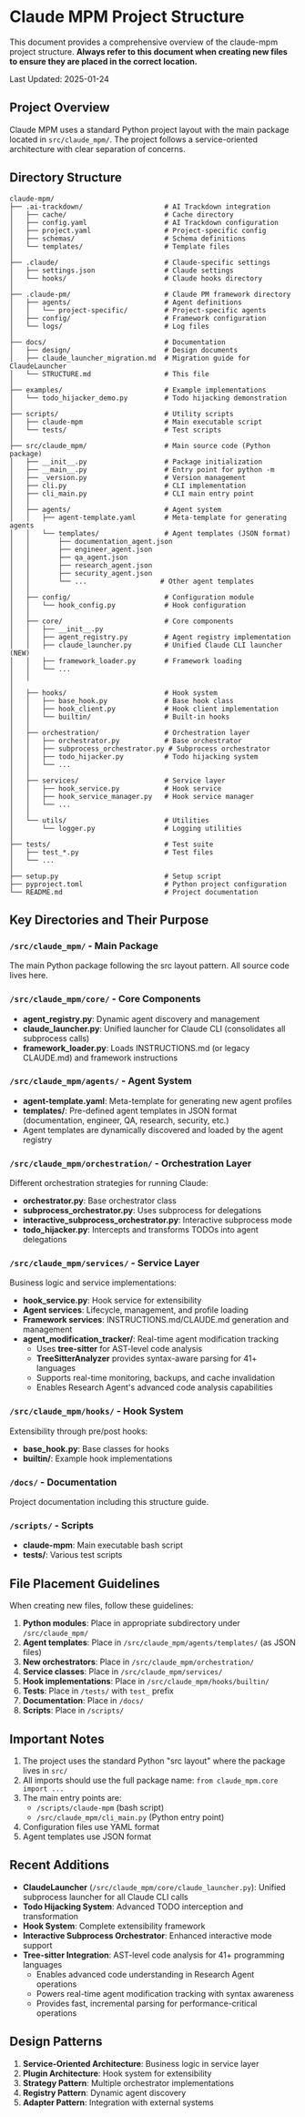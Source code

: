 # Claude MPM Project Structure

This document provides a comprehensive overview of the claude-mpm project structure. **Always refer to this document when creating new files to ensure they are placed in the correct location.**

Last Updated: 2025-01-24

## Project Overview

Claude MPM uses a standard Python project layout with the main package located in `src/claude_mpm/`. The project follows a service-oriented architecture with clear separation of concerns.

## Directory Structure

```
claude-mpm/
├── .ai-trackdown/                    # AI Trackdown integration
│   ├── cache/                        # Cache directory
│   ├── config.yaml                   # AI Trackdown configuration
│   ├── project.yaml                  # Project-specific config
│   ├── schemas/                      # Schema definitions
│   └── templates/                    # Template files
│
├── .claude/                          # Claude-specific settings
│   ├── settings.json                 # Claude settings
│   └── hooks/                        # Claude hooks directory
│
├── .claude-pm/                       # Claude PM framework directory
│   ├── agents/                       # Agent definitions
│   │   └── project-specific/         # Project-specific agents
│   ├── config/                       # Framework configuration
│   └── logs/                         # Log files
│
├── docs/                             # Documentation
│   ├── design/                       # Design documents
│   ├── claude_launcher_migration.md  # Migration guide for ClaudeLauncher
│   └── STRUCTURE.md                  # This file
│
├── examples/                         # Example implementations
│   └── todo_hijacker_demo.py         # Todo hijacking demonstration
│
├── scripts/                          # Utility scripts
│   ├── claude-mpm                    # Main executable script
│   └── tests/                        # Test scripts
│
├── src/claude_mpm/                   # Main source code (Python package)
│   ├── __init__.py                   # Package initialization
│   ├── __main__.py                   # Entry point for python -m
│   ├── _version.py                   # Version management
│   ├── cli.py                        # CLI implementation
│   ├── cli_main.py                   # CLI main entry point
│   │
│   ├── agents/                       # Agent system
│   │   ├── agent-template.yaml       # Meta-template for generating agents
│   │   └── templates/                # Agent templates (JSON format)
│   │       ├── documentation_agent.json
│   │       ├── engineer_agent.json
│   │       ├── qa_agent.json
│   │       ├── research_agent.json
│   │       ├── security_agent.json
│   │       └── ...                  # Other agent templates
│   │
│   ├── config/                       # Configuration module
│   │   └── hook_config.py            # Hook configuration
│   │
│   ├── core/                         # Core components
│   │   ├── __init__.py
│   │   ├── agent_registry.py         # Agent registry implementation
│   │   ├── claude_launcher.py        # Unified Claude CLI launcher (NEW)
│   │   ├── framework_loader.py       # Framework loading
│   │   └── ...
│   │
│
│   ├── hooks/                        # Hook system
│   │   ├── base_hook.py              # Base hook class
│   │   ├── hook_client.py            # Hook client implementation
│   │   └── builtin/                  # Built-in hooks
│   │
│   ├── orchestration/                # Orchestration layer
│   │   ├── orchestrator.py           # Base orchestrator
│   │   ├── subprocess_orchestrator.py # Subprocess orchestrator
│   │   ├── todo_hijacker.py          # Todo hijacking system
│   │   └── ...
│   │
│   ├── services/                     # Service layer
│   │   ├── hook_service.py           # Hook service
│   │   ├── hook_service_manager.py   # Hook service manager
│   │   └── ...
│   │
│   └── utils/                        # Utilities
│       └── logger.py                 # Logging utilities
│
├── tests/                            # Test suite
│   ├── test_*.py                     # Test files
│   └── ...
│
├── setup.py                          # Setup script
├── pyproject.toml                    # Python project configuration
└── README.md                         # Project documentation
```

## Key Directories and Their Purpose

### `/src/claude_mpm/` - Main Package
The main Python package following the src layout pattern. All source code lives here.

### `/src/claude_mpm/core/` - Core Components
- **agent_registry.py**: Dynamic agent discovery and management
- **claude_launcher.py**: Unified launcher for Claude CLI (consolidates all subprocess calls)
- **framework_loader.py**: Loads INSTRUCTIONS.md (or legacy CLAUDE.md) and framework instructions

### `/src/claude_mpm/agents/` - Agent System
- **agent-template.yaml**: Meta-template for generating new agent profiles
- **templates/**: Pre-defined agent templates in JSON format (documentation, engineer, QA, research, security, etc.)
- Agent templates are dynamically discovered and loaded by the agent registry

### `/src/claude_mpm/orchestration/` - Orchestration Layer
Different orchestration strategies for running Claude:
- **orchestrator.py**: Base orchestrator class
- **subprocess_orchestrator.py**: Uses subprocess for delegations
- **interactive_subprocess_orchestrator.py**: Interactive subprocess mode
- **todo_hijacker.py**: Intercepts and transforms TODOs into agent delegations

### `/src/claude_mpm/services/` - Service Layer
Business logic and service implementations:
- **hook_service.py**: Hook service for extensibility
- **Agent services**: Lifecycle, management, and profile loading
- **Framework services**: INSTRUCTIONS.md/CLAUDE.md generation and management
- **agent_modification_tracker/**: Real-time agent modification tracking
  - Uses **tree-sitter** for AST-level code analysis
  - **TreeSitterAnalyzer** provides syntax-aware parsing for 41+ languages
  - Supports real-time monitoring, backups, and cache invalidation
  - Enables Research Agent's advanced code analysis capabilities

### `/src/claude_mpm/hooks/` - Hook System
Extensibility through pre/post hooks:
- **base_hook.py**: Base classes for hooks
- **builtin/**: Example hook implementations

### `/docs/` - Documentation
Project documentation including this structure guide.

### `/scripts/` - Scripts
- **claude-mpm**: Main executable bash script
- **tests/**: Various test scripts

## File Placement Guidelines

When creating new files, follow these guidelines:

1. **Python modules**: Place in appropriate subdirectory under `/src/claude_mpm/`
2. **Agent templates**: Place in `/src/claude_mpm/agents/templates/` (as JSON files)
3. **New orchestrators**: Place in `/src/claude_mpm/orchestration/`
4. **Service classes**: Place in `/src/claude_mpm/services/`
5. **Hook implementations**: Place in `/src/claude_mpm/hooks/builtin/`
6. **Tests**: Place in `/tests/` with `test_` prefix
7. **Documentation**: Place in `/docs/`
8. **Scripts**: Place in `/scripts/`

## Important Notes

1. The project uses the standard Python "src layout" where the package lives in `src/`
2. All imports should use the full package name: `from claude_mpm.core import ...`
3. The main entry points are:
   - `/scripts/claude-mpm` (bash script)
   - `/src/claude_mpm/cli_main.py` (Python entry point)
4. Configuration files use YAML format
5. Agent templates use JSON format

## Recent Additions

- **ClaudeLauncher** (`/src/claude_mpm/core/claude_launcher.py`): Unified subprocess launcher for all Claude CLI calls
- **Todo Hijacking System**: Advanced TODO interception and transformation
- **Hook System**: Complete extensibility framework
- **Interactive Subprocess Orchestrator**: Enhanced interactive mode support
- **Tree-sitter Integration**: AST-level code analysis for 41+ programming languages
  - Enables advanced code understanding in Research Agent operations
  - Powers real-time agent modification tracking with syntax awareness
  - Provides fast, incremental parsing for performance-critical operations

## Design Patterns

1. **Service-Oriented Architecture**: Business logic in service layer
2. **Plugin Architecture**: Hook system for extensibility
3. **Strategy Pattern**: Multiple orchestrator implementations
4. **Registry Pattern**: Dynamic agent discovery
5. **Adapter Pattern**: Integration with external systems